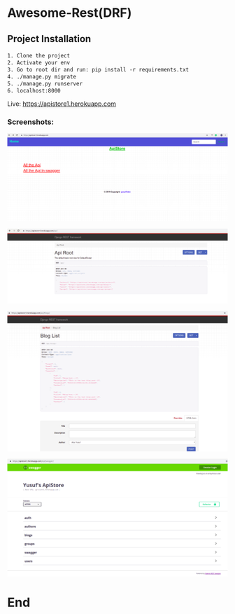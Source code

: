 # Awesome-Rest(DRF)

## Project Installation

```
1. Clone the project
2. Activate your env
3. Go to root dir and run: pip install -r requirements.txt
4. ./manage.py migrate
5. ./manage.py runserver
6. localhost:8000
```
Live: https://apistore1.herokuapp.com

### Screenshots:

![Screenshot](apistore/ss/1.png)

![Screenshot](apistore/ss/2.png)

![Screenshot](apistore/ss/3.png)

![Screenshot](apistore/ss/4.png)

# End
